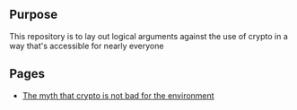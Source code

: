 ## Purpose

This repository is to lay out logical arguments against the use of crypto in a way that's accessible for nearly everyone

## Pages
* [The myth that crypto is not bad for the environment](crypto-is-totally-fine-for-the-world-really)
